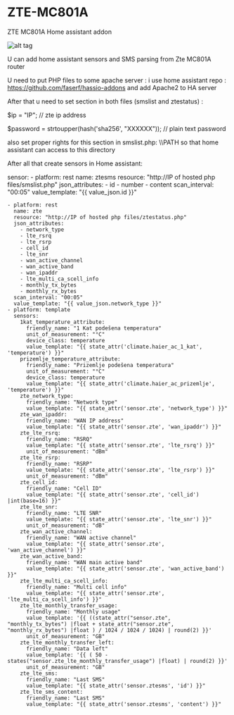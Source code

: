 # ZTE-MC801A
ZTE MC801A Home assistant addon

![alt tag](https://github.com/Kajkac/ZTE-MC801A/blob/main/HA%20sensors.png?raw=true)

U can add home assistant sensors and SMS parsing from Zte MC801A router

U need to put PHP files to some apache server : i use home assistant repo : https://github.com/faserf/hassio-addons
and add Apache2 to HA server

After that u need to set section in both files (smslist and ztestatus) :

$ip = "IP"; // zte ip address

$password = strtoupper(hash('sha256', "XXXXXX")); // plain text password

also set proper rights for this section in smslist.php: \\\PATH so that home assistant can access to this directory

After all that create sensors in Home assistant:


sensor:
    - platform: rest
      name: ztesms
      resource: "http://IP of hosted php files/smslist.php"
      json_attributes:
        - id
        - number
        - content
      scan_interval: "00:05"
      value_template: "{{ value_json.id }}"
  
    - platform: rest
      name: zte
      resource: "http://IP of hosted php files/ztestatus.php"
      json_attributes:
        - network_type
        - lte_rsrq
        - lte_rsrp
        - cell_id
        - lte_snr
        - wan_active_channel
        - wan_active_band
        - wan_ipaddr
        - lte_multi_ca_scell_info
        - monthly_tx_bytes
        - monthly_rx_bytes
      scan_interval: "00:05"
      value_template: "{{ value_json.network_type }}"
    - platform: template
      sensors:
        1kat_temperature_attribute:
          friendly_name: "1 Kat podešena temperatura"
          unit_of_measurement: "°C"
          device_class: temperature
          value_template: "{{ state_attr('climate.haier_ac_1_kat', 'temperature') }}"
        prizemlje_temperature_attribute:
          friendly_name: "Prizemlje podešena temperatura"
          unit_of_measurement: "°C"
          device_class: temperature
          value_template: "{{ state_attr('climate.haier_ac_prizemlje', 'temperature') }}"
        zte_network_type:
          friendly_name: "Network type"
          value_template: "{{ state_attr('sensor.zte', 'network_type') }}"
        zte_wan_ipaddr:
          friendly_name: "WAN IP address"
          value_template: "{{ state_attr('sensor.zte', 'wan_ipaddr') }}"
        zte_lte_rsrq:
          friendly_name: "RSRQ"
          value_template: "{{ state_attr('sensor.zte', 'lte_rsrq') }}"
          unit_of_measurement: "dBm"
        zte_lte_rsrp:
          friendly_name: "RSRP"
          value_template: "{{ state_attr('sensor.zte', 'lte_rsrp') }}"
          unit_of_measurement: "dBm"
        zte_cell_id:
          friendly_name: "Cell ID"
          value_template: "{{ state_attr('sensor.zte', 'cell_id') |int(base=16) }}"
        zte_lte_snr:
          friendly_name: "LTE SNR"
          value_template: "{{ state_attr('sensor.zte', 'lte_snr') }}"
          unit_of_measurement: "dB"
        zte_wan_active_channel:
          friendly_name: "WAN active channel"
          value_template: "{{ state_attr('sensor.zte', 'wan_active_channel') }}"
        zte_wan_active_band:
          friendly_name: "WAN main active band"
          value_template: "{{ state_attr('sensor.zte', 'wan_active_band') }}"
        zte_lte_multi_ca_scell_info:
          friendly_name: "Multi cell info"
          value_template: "{{ state_attr('sensor.zte', 'lte_multi_ca_scell_info') }}"
        zte_lte_monthly_transfer_usage:
          friendly_name: "Monthly usage"
          value_template: '{{ ((state_attr("sensor.zte", "monthly_tx_bytes") |float + state_attr("sensor.zte", "monthly_rx_bytes") |float ) / 1024 / 1024 / 1024) | round(2) }}'
          unit_of_measurement: "GB"
        zte_lte_monthly_transfer_left:
          friendly_name: "Data left"
          value_template: '{{ ( 50 - states("sensor.zte_lte_monthly_transfer_usage") |float) | round(2) }}'
          unit_of_measurement: "GB"
        zte_lte_sms:
          friendly_name: "Last SMS"
          value_template: "{{ state_attr('sensor.ztesms', 'id') }}"
        zte_lte_sms_content:
          friendly_name: "Last SMS"
          value_template: "{{ state_attr('sensor.ztesms', 'content') }}"


